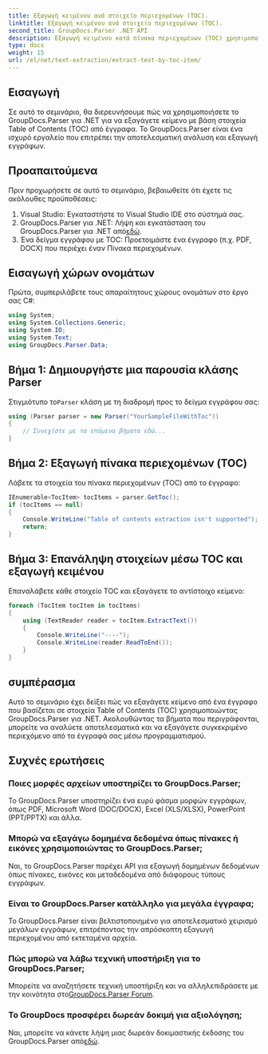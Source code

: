 ```yaml
---
title: Εξαγωγή κειμένου ανά στοιχείο περιεχομένων (TOC).
linktitle: Εξαγωγή κειμένου ανά στοιχείο περιεχομένων (TOC).
second_title: GroupDocs.Parser .NET API
description: Εξαγωγή κειμένου κατά πίνακα περιεχομένων (TOC) χρησιμοποιώντας GroupDocs.Parser για .NET. Μάθετε αποτελεσματικές τεχνικές ανάλυσης εγγράφων για δομημένη εξαγωγή δεδομένων.
type: docs
weight: 15
url: /el/net/text-extraction/extract-text-by-toc-item/
---
```

## Εισαγωγή
Σε αυτό το σεμινάριο, θα διερευνήσουμε πώς να χρησιμοποιήσετε το GroupDocs.Parser για .NET για να εξαγάγετε κείμενο με βάση στοιχεία Table of Contents (TOC) από έγγραφα. Το GroupDocs.Parser είναι ένα ισχυρό εργαλείο που επιτρέπει την αποτελεσματική ανάλυση και εξαγωγή εγγράφων.
## Προαπαιτούμενα
Πριν προχωρήσετε σε αυτό το σεμινάριο, βεβαιωθείτε ότι έχετε τις ακόλουθες προϋποθέσεις:
1. Visual Studio: Εγκαταστήστε το Visual Studio IDE στο σύστημά σας.
2.  GroupDocs.Parser για .NET: Λήψη και εγκατάσταση του GroupDocs.Parser για .NET από[εδώ](https://releases.groupdocs.com/parser/net/).
3. Ένα δείγμα εγγράφου με TOC: Προετοιμάστε ένα έγγραφο (π.χ. PDF, DOCX) που περιέχει έναν Πίνακα περιεχομένων.

## Εισαγωγή χώρων ονομάτων
Πρώτα, συμπεριλάβετε τους απαραίτητους χώρους ονομάτων στο έργο σας C#:
```csharp
using System;
using System.Collections.Generic;
using System.IO;
using System.Text;
using GroupDocs.Parser.Data;
```
## Βήμα 1: Δημιουργήστε μια παρουσία κλάσης Parser
 Στιγμιότυπο το`Parser` κλάση με τη διαδρομή προς το δείγμα εγγράφου σας:
```csharp
using (Parser parser = new Parser("YourSampleFileWithToc"))
{
    // Συνεχίστε με τα επόμενα βήματα εδώ...
}
```
## Βήμα 2: Εξαγωγή πίνακα περιεχομένων (TOC)
Λάβετε τα στοιχεία του πίνακα περιεχομένων (TOC) από το έγγραφο:
```csharp
IEnumerable<TocItem> tocItems = parser.GetToc();
if (tocItems == null)
{
    Console.WriteLine("Table of contents extraction isn't supported");
    return;
}
```
## Βήμα 3: Επανάληψη στοιχείων μέσω TOC και εξαγωγή κειμένου
Επαναλάβετε κάθε στοιχείο TOC και εξαγάγετε το αντίστοιχο κείμενο:
```csharp
foreach (TocItem tocItem in tocItems)
{
    using (TextReader reader = tocItem.ExtractText())
    {
        Console.WriteLine("----");
        Console.WriteLine(reader.ReadToEnd());
    }
}
```

## συμπέρασμα
Αυτό το σεμινάριο έχει δείξει πώς να εξαγάγετε κείμενο από ένα έγγραφο που βασίζεται σε στοιχεία Table of Contents (TOC) χρησιμοποιώντας GroupDocs.Parser για .NET. Ακολουθώντας τα βήματα που περιγράφονται, μπορείτε να αναλύετε αποτελεσματικά και να εξαγάγετε συγκεκριμένο περιεχόμενο από τα έγγραφά σας μέσω προγραμματισμού.

## Συχνές ερωτήσεις
### Ποιες μορφές αρχείων υποστηρίζει το GroupDocs.Parser;
Το GroupDocs.Parser υποστηρίζει ένα ευρύ φάσμα μορφών εγγράφων, όπως PDF, Microsoft Word (DOC/DOCX), Excel (XLS/XLSX), PowerPoint (PPT/PPTX) και άλλα.
### Μπορώ να εξαγάγω δομημένα δεδομένα όπως πίνακες ή εικόνες χρησιμοποιώντας το GroupDocs.Parser;
Ναι, το GroupDocs.Parser παρέχει API για εξαγωγή δομημένων δεδομένων όπως πίνακες, εικόνες και μεταδεδομένα από διάφορους τύπους εγγράφων.
### Είναι το GroupDocs.Parser κατάλληλο για μεγάλα έγγραφα;
Το GroupDocs.Parser είναι βελτιστοποιημένο για αποτελεσματικό χειρισμό μεγάλων εγγράφων, επιτρέποντας την απρόσκοπτη εξαγωγή περιεχομένου από εκτεταμένα αρχεία.
### Πώς μπορώ να λάβω τεχνική υποστήριξη για το GroupDocs.Parser;
 Μπορείτε να αναζητήσετε τεχνική υποστήριξη και να αλληλεπιδράσετε με την κοινότητα στο[GroupDocs.Parser Forum](https://forum.groupdocs.com/c/parser/17).
### Το GroupDocs προσφέρει δωρεάν δοκιμή για αξιολόγηση;
Ναι, μπορείτε να κάνετε λήψη μιας δωρεάν δοκιμαστικής έκδοσης του GroupDocs.Parser από[εδώ](https://releases.groupdocs.com/).